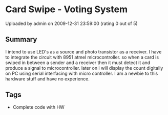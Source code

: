 # Card Swipe - Voting System

Uploaded by admin on 2009-12-31 23:59:00 (rating 0 out of 5)

## Summary

I intend to use LED's as a source and photo transistor as a receiver. I have to integrate the circuit with 8951 atmel microcontroller. so when a card is swiped in between a sender and a receiver then it must detect it and produce a signal to microcontroller. later on i will display the count digitally on PC using serial interfacing with micro controller. I am a newbie to this hardware stuff and have no experience.

## Tags

- Complete code with HW
